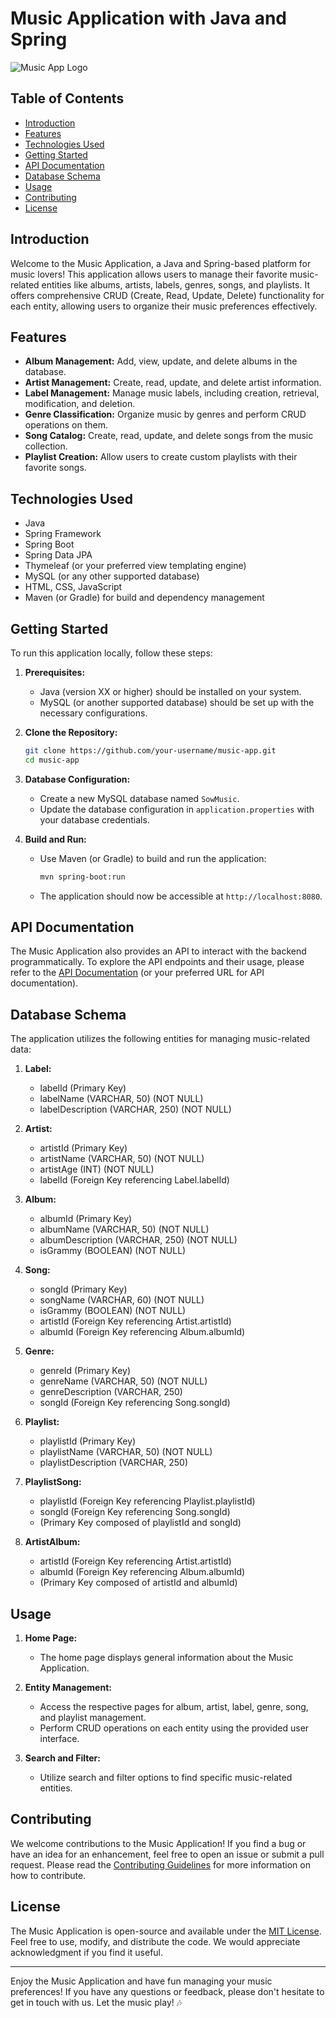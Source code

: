 # Music Application with Java and Spring

![Music App Logo](/path/to/logo.png)

## Table of Contents

- [Introduction](#introduction)
- [Features](#features)
- [Technologies Used](#technologies-used)
- [Getting Started](#getting-started)
- [API Documentation](#api-documentation)
- [Database Schema](#database-schema)
- [Usage](#usage)
- [Contributing](#contributing)
- [License](#license)

## Introduction

Welcome to the Music Application, a Java and Spring-based platform for music lovers! This application allows users to manage their favorite music-related entities like albums, artists, labels, genres, songs, and playlists. It offers comprehensive CRUD (Create, Read, Update, Delete) functionality for each entity, allowing users to organize their music preferences effectively.

## Features

- **Album Management:** Add, view, update, and delete albums in the database.
- **Artist Management:** Create, read, update, and delete artist information.
- **Label Management:** Manage music labels, including creation, retrieval, modification, and deletion.
- **Genre Classification:** Organize music by genres and perform CRUD operations on them.
- **Song Catalog:** Create, read, update, and delete songs from the music collection.
- **Playlist Creation:** Allow users to create custom playlists with their favorite songs.

## Technologies Used

- Java
- Spring Framework
- Spring Boot
- Spring Data JPA
- Thymeleaf (or your preferred view templating engine)
- MySQL (or any other supported database)
- HTML, CSS, JavaScript
- Maven (or Gradle) for build and dependency management

## Getting Started

To run this application locally, follow these steps:

1. **Prerequisites:**

   - Java (version XX or higher) should be installed on your system.
   - MySQL (or another supported database) should be set up with the necessary configurations.

2. **Clone the Repository:**

   ```bash
   git clone https://github.com/your-username/music-app.git
   cd music-app
   ```

3. **Database Configuration:**

   - Create a new MySQL database named `SowMusic`.
   - Update the database configuration in `application.properties` with your database credentials.

4. **Build and Run:**

   - Use Maven (or Gradle) to build and run the application:

     ```bash
     mvn spring-boot:run
     ```

   - The application should now be accessible at `http://localhost:8080`.

## API Documentation

The Music Application also provides an API to interact with the backend programmatically. To explore the API endpoints and their usage, please refer to the [API Documentation](/api-docs) (or your preferred URL for API documentation).

## Database Schema

The application utilizes the following entities for managing music-related data:

1. **Label:**
   - labelId (Primary Key)
   - labelName (VARCHAR, 50) (NOT NULL)
   - labelDescription (VARCHAR, 250) (NOT NULL)

2. **Artist:**
   - artistId (Primary Key)
   - artistName (VARCHAR, 50) (NOT NULL)
   - artistAge (INT) (NOT NULL)
   - labelId (Foreign Key referencing Label.labelId)

3. **Album:**
   - albumId (Primary Key)
   - albumName (VARCHAR, 50) (NOT NULL)
   - albumDescription (VARCHAR, 250) (NOT NULL)
   - isGrammy (BOOLEAN) (NOT NULL)

4. **Song:**
   - songId (Primary Key)
   - songName (VARCHAR, 60) (NOT NULL)
   - isGrammy (BOOLEAN) (NOT NULL)
   - artistId (Foreign Key referencing Artist.artistId)
   - albumId (Foreign Key referencing Album.albumId)

5. **Genre:**
   - genreId (Primary Key)
   - genreName (VARCHAR, 50) (NOT NULL)
   - genreDescription (VARCHAR, 250)
   - songId (Foreign Key referencing Song.songId)

6. **Playlist:**
   - playlistId (Primary Key)
   - playlistName (VARCHAR, 50) (NOT NULL)
   - playlistDescription (VARCHAR, 250)

7. **PlaylistSong:**
   - playlistId (Foreign Key referencing Playlist.playlistId)
   - songId (Foreign Key referencing Song.songId)
   - (Primary Key composed of playlistId and songId)

8. **ArtistAlbum:**
   - artistId (Foreign Key referencing Artist.artistId)
   - albumId (Foreign Key referencing Album.albumId)
   - (Primary Key composed of artistId and albumId)

## Usage

1. **Home Page:**

   - The home page displays general information about the Music Application.

2. **Entity Management:**

   - Access the respective pages for album, artist, label, genre, song, and playlist management.
   - Perform CRUD operations on each entity using the provided user interface.

3. **Search and Filter:**

   - Utilize search and filter options to find specific music-related entities.

## Contributing

We welcome contributions to the Music Application! If you find a bug or have an idea for an enhancement, feel free to open an issue or submit a pull request. Please read the [Contributing Guidelines](CONTRIBUTING.md) for more information on how to contribute.

## License

The Music Application is open-source and available under the [MIT License](LICENSE). Feel free to use, modify, and distribute the code. We would appreciate acknowledgment if you find it useful.

---

Enjoy the Music Application and have fun managing your music preferences! If you have any questions or feedback, please don't hesitate to get in touch with us. Let the music play! 🎶
